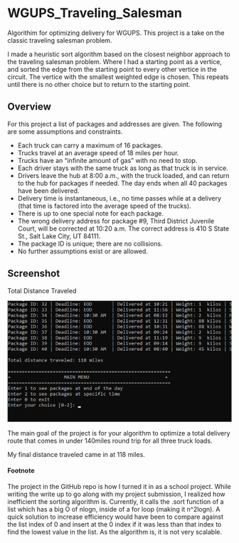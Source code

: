 # WGUPS_Traveling_Salesman
Algorithim for optimizing delivery for WGUPS. This project is a take on the classic traveling salesman problem. 

I made a heuristic sort algorithm based on the closest neighbor approach to the traveling salesman problem. Where I had a starting point as a vertice, and sorted the edge from the starting point to every other vertice in the circuit. The vertice with the smallest weighted edge is chosen. This repeats until there is no other choice but to return to the starting point.
 
 ## Overview
For this project a list of packages and addresses are given. The following are some assumptions and constraints.

* Each truck can carry a maximum of 16 packages.
* Trucks travel at an average speed of 18 miles per hour.
* Trucks have an “infinite amount of gas” with no need to stop.
* Each driver stays with the same truck as long as that truck is in service.
* Drivers leave the hub at 8:00 a.m., with the truck loaded, and can return to the hub for packages if needed. The day ends when all 40 packages have been delivered.
* Delivery time is instantaneous, i.e., no time passes while at a delivery (that time is factored into the average speed of the trucks).
* There is up to one special note for each package.
* The wrong delivery address for package #9, Third District Juvenile Court, will be corrected at 10:20 a.m. The correct address is 410 S State St., Salt Lake City, UT 84111.
* The package ID is unique; there are no collisions.
* No further assumptions exist or are allowed.

## Screenshot

Total Distance Traveled

![Total Distance Traveled](screenshot.png)

The main goal of the project is for your algorithm to optimize a total delivery route that comes in under 140miles round trip for all three truck loads.

My final distance traveled came in at 118 miles.


#### Footnote

The project in the GitHub repo is how I turned it in as a school project. While writing the write up to go along with my project submission, I realized how inefficient the sorting algorithm is. Currently, it calls the .sort function of a list which has a big O of nlogn, inside of a for loop (making it n^2logn). A quick solution to increase efficiency would have been to compare against the list index of 0 and insert at the 0 index if it was less than that index to find the lowest value in the list. As the algorithm is, it is not very scalable.
